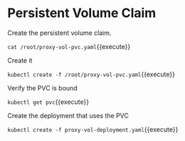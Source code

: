 # Persistent Volume Claim

Create the persistent volume claim.

```cat /root/proxy-vol-pvc.yaml```{{execute}}

Create it

```kubectl create -f /root/proxy-vol-pvc.yaml```{{execute}}

Verify the PVC is bound

```kubectl get pvc```{{execute}}

Create the deployment that uses the PVC

```kubectl create -f proxy-vol-deployment.yaml```{{execute}}